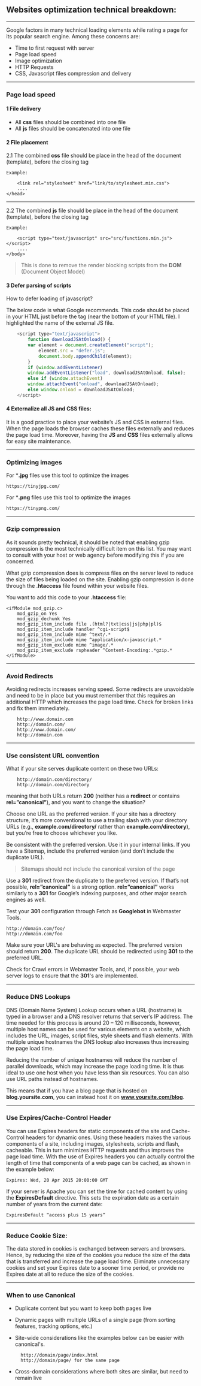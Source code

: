 
## Websites optimization technical breakdown: 

----------


Google factors in many technical loading elements while rating a page for its popular search engine. Among these concerns are:

- Time to first request with server
- Page load speed
- Image optimization
- HTTP Requests
- CSS, Javascript files compression and delivery

----------

### Page load speed

#### 1 File delivery 

- All **css** files should be combined into one file 
- All **js** files should be concatenated into one file

#### 2 File placement

2.1 The combined **css** file should be place in the head of the document (template), before the closing tag

```
Example:

    <link rel="stylesheet" href="link/to/stylesheet.min.css">
    ....
</head>
```
----------

2.2 The combined **js** file should be place in the head of the document (template), before the closing tag

```
Example:

    <script type="text/javascript" src="src/functions.min.js"></script>
    ....
</body>
```

> This is done to remove the render blocking scripts from the **DOM** (Document Object Model)

#### 3 Defer parsing of scripts

How to defer loading of javascript?

The below code is what Google recommends. This code should be placed in your HTML just before the </body> tag (near the bottom of your HTML file). I highlighted the name of the external JS file.

``` javascript
    <script type="text/javascript">
        function downloadJSAtOnload() {
        var element = document.createElement("script");
            element.src = "defer.js";
            document.body.appendChild(element);
        }
        if (window.addEventListener)
        window.addEventListener("load", downloadJSAtOnload, false);
        else if (window.attachEvent)
        window.attachEvent("onload", downloadJSAtOnload);
        else window.onload = downloadJSAtOnload;
    </script>

```

#### 4 Externalize all JS and CSS files:

It is a good practice to place your website’s JS and CSS in external files. When the page loads the browser caches these files externally and reduces the page load time. Moreover, having the **JS** and **CSS** files externally allows for easy site maintenance.

----------

### Optimizing images

For  ***.jpg** files use this tool to optimize the images
    
    https://tinyjpg.com/


For  ***.png** files use this tool to optimize the images

    https://tinypng.com/

----------

### Gzip compression

As it sounds pretty technical, it should be noted that enabling gzip compression is the most technically difficult item on this list. You may want to consult with your host or web agency before modifying this if you are concerned.

What gzip compression does is compress files on the server level to reduce the size of files being loaded on the site. Enabling gzip compression is done through the .**htaccess** file found within your website files.

You want to add this code to your **.htaccess** file:
```
<ifModule mod_gzip.c>
    mod_gzip_on Yes
    mod_gzip_dechunk Yes
    mod_gzip_item_include file .(html?|txt|css|js|php|pl)$
    mod_gzip_item_include handler ^cgi-script$
    mod_gzip_item_include mime ^text/.*
    mod_gzip_item_include mime ^application/x-javascript.*
    mod_gzip_item_exclude mime ^image/.*
    mod_gzip_item_exclude rspheader ^Content-Encoding:.*gzip.*
</ifModule>
```

----------

### Avoid Redirects

Avoiding redirects increases serving speed. Some redirects are unavoidable and need to be in place but you must remember that this requires an additional HTTP which increases the page load time. Check for broken links and fix them immediately.

```
    http://www.domain.com
    http://domain.com/
    http://www.domain.com/
    http://domain.com
```

----------

### Use consistent URL convention

What if your site serves duplicate content on these two URLs:

```
    http://domain.com/directory/
    http://domain.com/directory
```

meaning that both URLs return **200** (neither has a **redirect** or contains **rel=”canonical”**), and you want to change the situation?

Choose one URL as the preferred version. If your site has a directory structure, it’s more conventional to use a trailing slash with your directory URLs (e.g., **example.com/directory/** rather than **example.com/directory**), but you’re free to choose whichever you like.

Be consistent with the preferred version. Use it in your internal links. If you have a Sitemap, include the preferred version (and don’t include the duplicate URL).

> Sitemaps should not include the canonical version of the page

Use a **301** redirect from the duplicate to the preferred version. If that’s not possible, **rel=”canonical”** is a strong option. **rel=”canonical”** works similarly to a **301** for Google’s indexing purposes, and other major search engines as well.

Test your **301** configuration through Fetch as **Googlebot** in Webmaster Tools. 

```
http://domain.com/foo/
http://domain.com/foo
```
    
Make sure your URL's are behaving as expected. The preferred version should return **200**. The duplicate URL should be redirected using **301** to the preferred URL.

Check for Crawl errors in Webmaster Tools, and, if possible, your web server logs to ensure that the **301**'s are implemented.

----------

### Reduce DNS Lookups

DNS (Domain Name System) Lookup occurs when a URL (hostname) is typed in a browser and a DNS resolver returns that server’s IP address. The time needed for this process is around 20 – 120 milliseconds, however, multiple host names can be used for various elements on a website, which includes the URL, images, script files, style sheets and flash elements. With multiple unique hostnames the DNS lookup also increases thus increasing the page load time. 

Reducing the number of unique hostnames will reduce the number of parallel downloads, which may increase the page loading time.  It is thus ideal to use one host when you have less than six resources. You can also use URL paths instead of hostnames. 

This means that if you have a blog page that is hosted on **blog.yoursite.com**, you can instead host it on **www.yoursite.com/blog**.

----------

### Use Expires/Cache-Control Header

You can use Expires headers for static components of the site and Cache-Control headers for dynamic ones. Using these headers makes the various components of a site, including images, stylesheets, scripts and flash, cacheable. This in turn minimizes HTTP requests and thus improves the page load time. With the use of Expires headers you can actually control the length of time that components of a web page can be cached, as shown in the example below:

```
Expires: Wed, 20 Apr 2015 20:00:00 GMT
```
If your server is Apache you can set the time for cached content by using the **ExpiresDefault** directive. This sets the expiration date as a certain number of years from the current date:
```
ExpiresDefault “access plus 15 years”
```
----------

### Reduce Cookie Size:

The data stored in cookies is exchanged between servers and browsers. Hence, by reducing the size of the cookies you reduce the size of the data that is transferred and increase the page load time. Eliminate unnecessary cookies and set your Expires date to a sooner time period, or provide no Expires date at all to reduce the size of the cookies.

----------

### When to use Canonical

- Duplicate content but you want to keep both pages live
- Dynamic pages with multiple URLs of a single page (from sorting features, tracking options, etc.)
- Site-wide considerations like the examples below can be easier with canonical's.

        http://domain/page/index.html 
        http://domain/page/ for the same page 

- Cross-domain considerations where both sites are similar, but need to remain live
